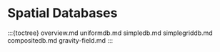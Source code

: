 # Spatial Databases

:::{toctree}
overview.md
uniformdb.md
simpledb.md
simplegriddb.md
compositedb.md
gravity-field.md
:::
